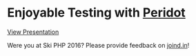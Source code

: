 # Enjoyable Testing with [Peridot](https://peridot-php.github.io)

[View Presentation](https://austinsmorris.github.io/enjoyable-testing-with-peridot)

Were you at Ski PHP 2016?  Please provide feedback on [joind.in](https://joind.in/talk/34d02)!
